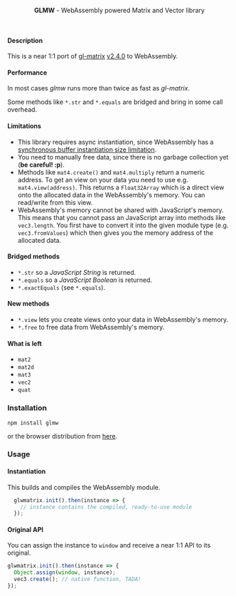 <p align="center">
  <b>GLMW</b> - WebAssembly powered Matrix and Vector library
</p>

<br/>

#### Description

This is a near 1:1 port of [gl-matrix](https://github.com/toji/gl-matrix) [v2.4.0](https://github.com/toji/gl-matrix/blob/master/package.json#L4) to WebAssembly.

#### Performance

In most cases *glmw* runs more than twice as fast as *gl-matrix*.

Some methods like ``*.str`` and ``*.equals`` are bridged and bring in some call overhead.

#### Limitations

 - This library requires async instantiation, since WebAssembly has a [synchronous buffer instantiation size limitation](https://github.com/WebAssembly/design/issues/1190).
 - You need to manually free data, since there is no garbage collection yet (**be careful! :p**).
 - Methods like ``mat4.create()`` and ``mat4.multiply`` return a numeric address. To get an view on your data you need to use e.g. ``mat4.view(address)``. This returns a ``Float32Array`` which is a direct view onto the allocated data in the WebAssembly's memory. You can read/write from this view.
 - WebAssembly's memory cannot be shared with JavaScript's memory. This means that you cannot pass an JavaScript array into methods like ``vec3.length``. You first have to convert it into the given module type (e.g. ``vec3.fromValues``) which then gives you the memory address of the allocated data.

#### Bridged methods
 - ``*.str`` so a *JavaScript String* is returned.
 - ``*.equals`` so a *JavaScript Boolean* is returned.
 - ``*.exactEquals`` (see ``*.equals``).

#### New methods
 - ``*.view`` lets you create views onto your data in WebAssembly's memory.
 - ``*.free`` to free data from WebAssembly's memory.

#### What is left
 - ``mat2``
 - ``mat2d``
 - ``mat3``
 - ``vec2``
 - ``quat``

### Installation

````
npm install glmw
````
or the browser distribution from [here](//cdn.rawgit.com/maierfelix/glmw/master/dist/glmw-browser.js).

### Usage

#### Instantiation
This builds and compiles the WebAssembly module.

````js
  glwmatrix.init().then(instance => {
    // instance contains the compiled, ready-to-use module
  });
````

#### Original API
You can assign the instance to ``window`` and receive a near 1:1 API to its original.

````js
glwmatrix.init().then(instance => {
  Object.assign(window, instance);
  vec3.create(); // native function, TADA!
});
````

